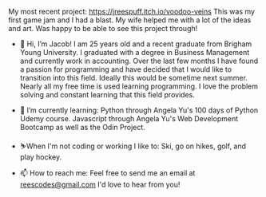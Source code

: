 My most recent project: https://jreespuff.itch.io/voodoo-veins
This was my first game jam and I had a blast. My wife helped me with a lot of the ideas and art. Was happy to be able to see this project through!

- 👋 Hi, I’m Jacob!
  I am 25 years old and a recent graduate from Brigham Young University. I graduated with a degree in Business Management and currently work in accounting.
  Over the last few months I have found a passion for programming and have decided that I would like to transition into this field. Ideally this would be
  sometime next summer. Nearly all my free time is used learning programming. I love the problem solving and constant learning that this field provides.
  
- 🌱 I’m currently learning:
  Python through Angela Yu's 100 days of Python Udemy course.
  Javascript through Angela Yu's Web Development Bootcamp as well as the Odin Project.

- ⛷️When I'm not coding or working I like to:
  Ski, go on hikes, golf, and play hockey.

- 📫 How to reach me:
  Feel free to send me an email at reescodes@gmail.com
  I'd love to hear from you!

<!---
Jrees98/Jrees98 is a ✨ special ✨ repository because its `README.md` (this file) appears on your GitHub profile.
You can click the Preview link to take a look at your changes.
--->
